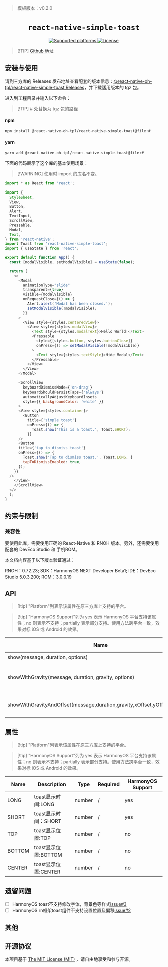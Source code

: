 <!-- {% raw %} -->
> 模板版本：v0.2.0

<p align="center">
  <h1 align="center"> <code>react-native-simple-toast</code></h1>
</p>
<p align="center">
    <a href="https://github.com/vonovak/react-native-simple-toast">
        <img src="https://img.shields.io/badge/platforms-android%20|%20ios%20|%20harmony%20-lightgrey.svg" alt="Supported platforms" />
    </a>
    <a href="https://github.com/vonovak/react-native-simple-toast/blob/master/LICENSE">
        <img src="https://img.shields.io/badge/license-MIT-green.svg" alt="License" />
    </a>
</p>

> [!TIP] [Github 地址](https://github.com/react-native-oh-library/react-native-simple-toast)


## 安装与使用

请到三方库的 Releases 发布地址查看配套的版本信息：[@react-native-oh-tpl/react-native-simple-toast Releases](https://github.com/react-native-oh-library/react-native-simple-toast/releases)，并下载适用版本的 tgz 包。

进入到工程目录并输入以下命令：

>[!TIP] # 处替换为 tgz 包的路径

<!-- tabs:start -->

#### **npm**

```bash
npm install @react-native-oh-tpl/react-native-simple-toast@file:#
```

#### **yarn**

```bash
yarn add @react-native-oh-tpl/react-native-simple-toast@file:#
```

<!-- tabs:end -->

下面的代码展示了这个库的基本使用场景：

>[!WARNING] 使用时 import 的库名不变。

```js
import * as React from 'react';

import {
  StyleSheet,
  View,
  Button,
  Alert,
  TextInput,
  ScrollView,
  Pressable,
  Modal,
  Text,
} from 'react-native';
import Toast from 'react-native-simple-toast';
import { useState } from 'react';

export default function App() {
  const [modalVisible, setModalVisible] = useState(false);

  return (
    <>
      <Modal
        animationType="slide"
        transparent={true}
        visible={modalVisible}
        onRequestClose={() => {
          Alert.alert('Modal has been closed.');
          setModalVisible(!modalVisible);
        }}
      >
        <View style={styles.centeredView}>
          <View style={styles.modalView}>
            <Text style={styles.modalText}>Hello World!</Text>
            <Pressable
              style={[styles.button, styles.buttonClose]}
              onPress={() => setModalVisible(!modalVisible)}
            >
              <Text style={styles.textStyle}>Hide Modal</Text>
            </Pressable>
          </View>
        </View>
      </Modal>

      <ScrollView
        keyboardDismissMode={'on-drag'}
        keyboardShouldPersistTaps={'always'}
        automaticallyAdjustKeyboardInsets
        style={{ backgroundColor: 'white' }}
      >
      <View style={styles.container}>
        <Button
          title={'simple toast'}
          onPress={() => {
            Toast.show('This is a toast.', Toast.SHORT);
          }}
      />
      <Button
      title={'tap to dismiss toast'}
      onPress={() => {
        Toast.show('Tap to dismiss toast.', Toast.LONG, {
        tapToDismissEnabled: true,
      });
    }}
  /> 
    </View>
    </ScrollView> 
  </>
  );
}
```
## 约束与限制

### 兼容性
要使用此库，需要使用正确的 React-Native 和 RNOH 版本。另外，还需要使用配套的 DevEco Studio 和 手机ROM。

本文档内容基于以下版本验证通过：

RNOH：0.72.23; SDK：HarmonyOS NEXT Developer Beta1; IDE：DevEco Studio 5.0.3.200; ROM：3.0.0.19

## API

> [!tip] "Platform"列表示该属性在原三方库上支持的平台。

> [!tip] "HarmonyOS Support"列为 yes 表示 HarmonyOS 平台支持该属性；no 则表示不支持；partially 表示部分支持。使用方法跨平台一致，效果对标 iOS 或 Android 的效果。


| Name                   | Description               | Required | Platform | HarmonyOS Support |
| ---------------------- |---------------------------| -------- |----------|-------------------|
| show(message, duration, options)        | 吐司                        | No       | All      | partially         |
| showWithGravity(message, duration, gravity, options)   | 可设置top,bottom和center位置的吐司 | No       | All      | No                |
| showWithGravityAndOffset(message,duration,gravity,xOffset,yOffset,options,); | 可设置x轴和y轴偏移的吐司             | No       | All      | No                |


## 属性

> [!tip] "Platform"列表示该属性在原三方库上支持的平台。

> [!tip] "HarmonyOS Support"列为 yes 表示 HarmonyOS 平台支持该属性；no 则表示不支持；partially 表示部分支持。使用方法跨平台一致，效果对标 iOS 或 Android 的效果。

| Name | Description      | Type             | Required |   HarmonyOS Support  |
| ---- |------------------|------------------| -------- |  ------------------ |
LONG  | toast显示时间:LONG   | number           | / | yes
SHORT | toast显示时间：SHORT       | number | / | yes
TOP | toast显示位置:TOP    | number | / | no
BOTTOM | toast显示位置:BOTTOM | number | / | no
CENTER | toast显示位置:CENTER | number | / | no

## 遗留问题
- [ ]  HarmonyOS toast不支持修改字体，背景色等样式[issue#3](https://github.com/react-native-oh-library/react-native-simple-toast/issues/3)
- [ ]  HarmonyOS rn框架toast组件不支持设置位置及偏移[issue#2](https://github.com/react-native-oh-library/react-native-simple-toast/issues/2)

## 其他

## 开源协议

本项目基于 [The MIT License (MIT)](https://github.com/vonovak/react-native-simple-toast/blob/master/LICENSE) ，请自由地享受和参与开源。
<!-- {% endraw %} -->
